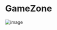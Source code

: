 # GameZone

![image](https://github.com/elhendymustafa7/GameZone/assets/58703269/a34dc32f-4233-44bf-85d1-99e1908bdec2)

